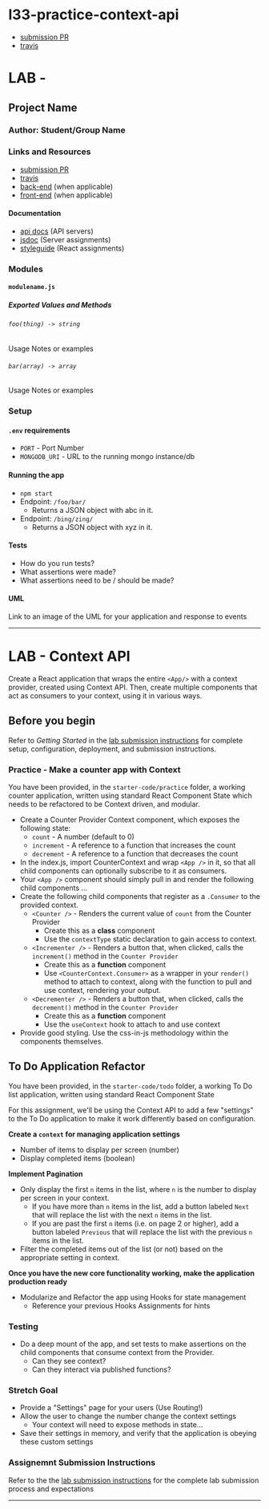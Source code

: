 # l33-practice-context-api

* [submission PR](https://github.com/401-advanced-javascript-kimball/l33-practice-context-api/pull/1)
* [travis](https://travis-ci.com/401-advanced-javascript-kimball/l33-practice-context-api)

# LAB - 

## Project Name

### Author: Student/Group Name

### Links and Resources
* [submission PR](http://xyz.com)
* [travis](http://xyz.com)
* [back-end](http://xyz.com) (when applicable)
* [front-end](http://xyz.com) (when applicable)

#### Documentation
* [api docs](http://xyz.com) (API servers)
* [jsdoc](http://xyz.com) (Server assignments)
* [styleguide](http://xyz.com) (React assignments)

### Modules
#### `modulename.js`
##### Exported Values and Methods

###### `foo(thing) -> string`
Usage Notes or examples

###### `bar(array) -> array`
Usage Notes or examples

### Setup
#### `.env` requirements
* `PORT` - Port Number
* `MONGODB_URI` - URL to the running mongo instance/db

#### Running the app
* `npm start`
* Endpoint: `/foo/bar/`
  * Returns a JSON object with abc in it.
* Endpoint: `/bing/zing/`
  * Returns a JSON object with xyz in it.
  
#### Tests
* How do you run tests?
* What assertions were made?
* What assertions need to be / should be made?

#### UML
Link to an image of the UML for your application and response to events

----------

# LAB - Context API

Create a React application that wraps the entire `<App/>` with a context provider, created using Context API. Then, create multiple components that act as consumers to your context, using it in various ways.

## Before you begin
Refer to *Getting Started*  in the [lab submission instructions](../../../reference/submission-instructions/labs/README.md) for complete setup, configuration, deployment, and submission instructions.


### Practice - Make a counter app with Context
You have been provided, in the `starter-code/practice` folder, a working counter application, written using standard React Component State which needs to be refactored to be Context driven, and modular.

* Create a Counter Provider Context component, which exposes the following state:
  * `count` - A number (default to 0)
  * `increment` - A reference to a function that increases the count
  * `decrement` - A reference to a function that decreases the count
* In the index.js, import CounterContext and wrap `<App />` in it, so that all child components can optionally subscribe to it as consumers.
* Your `<App />` component should simply pull in and render the following child components ...
* Create the following child components that register as a `.Consumer` to the provided context.
  * `<Counter />` - Renders the current value of `count` from the Counter Provider
    * Create this as a **class** component
    * Use the `contextType` static declaration to gain access to context.
  * `<Incrementer />` - Renders a button that, when clicked, calls the `increment()` method in the `Counter Provider`
    * Create this as a **function** component
    * Use `<CounterContext.Consumer>` as a wrapper in your `render()` method to attach to context, along with the function to pull and use context, rendering your output.
  * `<Decrementer />` - Renders a button that, when clicked, calls the `decrement()` method in the `Counter Provider`
    * Create this as a **function** component
    * Use the `useContext` hook to attach to and use context
* Provide good styling. Use the css-in-js methodology within the components themselves.

## To Do Application Refactor
You have been provided, in the `starter-code/todo` folder, a working To Do list application, written using standard React Component State

For this assignment, we'll be using the Context API to add a few "settings" to the To Do application to make it work differently based on configuration.

**Create a `context` for managing application settings**

* Number of items to display per screen (number)
* Display completed items (boolean)

**Implement Pagination**
  
* Only display the first `n` items in the list, where `n` is the number to display per screen in your context.
  * If you have more than `n` items in the list, add a button labeled `Next` that will replace the list with the next `n` items in the list.
  * If you are past the first `n` items (i.e. on page 2 or higher), add a button labeled `Previous` that will replace the list with the previous `n` items in the list.
* Filter the completed items out of the list (or not) based on the appropriate setting in context.

**Once you have the new core functionality working, make the application production ready**

* Modularize and Refactor the app using Hooks for state management
  * Reference your previous Hooks Assignments for hints
  
### Testing
* Do a deep mount of the app, and set tests to make assertions on the child components that consume context from the Provider.
  * Can they see context?
  * Can they interact via published functions?

### Stretch Goal
* Provide a "Settings" page for your users (Use Routing!)
* Allow the user to change the number change the context settings
  * Your context will need to expose methods in state...
* Save their settings in memory, and verify that the application is obeying these custom settings

### Assignemnt Submission Instructions
Refer to the the [lab submission instructions](../../../reference/submission-instructions/labs/README.md) for the complete lab submission process and expectations

----------

